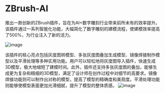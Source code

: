 # ZBrush-AI
推出一款创新的ZBrush插件，旨在为AI+数字雕刻行业带来前所未有的效率提升。该插件通过一系列智能化功能，大幅简化了数字雕刻的建模流程，使建模效率提高了500%，为行业注入了新的活力。

![image](https://github.com/user-attachments/assets/67e63594-62f2-4dfd-9817-b120e57f9ba3)


该插件的核心亮点包括灰度图转模型、多张灰度图叠加生成模型、镜像焊接制作模型以及平滑处理等多种实用功能。用户可以轻松地将灰度图导入插件，快速生成3D模型，极大地缩短了建模时间。此外，插件还支持多张灰度图的叠加，能够生成更为复杂和精细的3D模型，满足了设计师在创作过程中对细节的高要求。镜像焊接功能则可以制作出对称的模型，提高了模型的精确度和美观度。平滑处理功能则能够使模型表面更加光滑细腻，提升了模型的整体质感。
![image](https://github.com/user-attachments/assets/83516824-5543-40f2-802e-3c3cc9b2772e)
